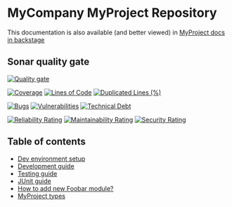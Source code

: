 

# MyCompany MyProject Repository

This documentation is also available (and better viewed) in [MyProject docs in backstage](<backstageUrl>)

## Sonar quality gate

[![Quality gate](<sonarUrl>)](<sonarUrl>)

[![Coverage](<sonarUrl>)](<sonarUrl>)
[![Lines of Code](<sonarUrl>)](<sonarUrl>)
[![Duplicated Lines (%)](<sonarUrl>)](<sonarUrl>)

[![Bugs](<sonarUrl>)](<sonarUrl>)
[![Vulnerabilities](<sonarUrl>)](<sonarUrl>)
[![Technical Debt](<sonarUrl>)](<sonarUrl>)

[![Reliability Rating](<sonarUrl>)](<sonarUrl>)
[![Maintainability Rating](<sonarUrl>)](<sonarUrl>)
[![Security Rating](<sonarUrl>)](<sonarUrl>)

## Table of contents
* [Dev environment setup](./docs/dev_environment_setup.md)
* [Development guide](./docs/developing.md)
* [Testing guide](./docs/TESTING.md)
* [JUnit guide](./docs/JUNIT.JUPITER.md)
* [How to add new Foobar module?](./docs/create_new_module.md)
* [MyProject types](./docs/types.md)